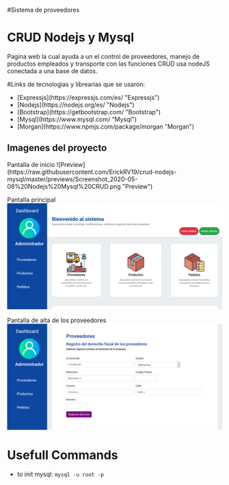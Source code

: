 #Sistema de proveedores
# CRUD Nodejs y Mysql

Pagina web la cual ayuda a un el control de proveedores, manejo de productos empleados y  transporte con las funciones CRUD usa nodeJS conectada a una base de datos.

#Links de tecnologias y librearias que se usaron:
<ul>
<li>[Expressjs](https://expressjs.com/es/ "Expressjs")
<li>[Nodejs](https://nodejs.org/es/ "Nodejs")
<li>[Bootstrap](https://getbootstrap.com/ "Bootstrap")
<li>[Mysql](https://www.mysql.com/ "Mysql")
<li>[Morgan](https://www.npmjs.com/package/morgan "Morgan")
</li>
</ul>
<h2>Imagenes del proyecto</h2>
Pantalla de inicio
![Preview](https://raw.githubusercontent.com/ErickRV19/crud-nodejs-mysql/master/previews/Screenshot_2020-05-08%20Nodejs%20Mysql%20CRUD.png "Preview")


Pantalla principal
![Preview 2]( https://raw.githubusercontent.com/ErickRV19/crud-nodejs-mysql/master/previews/1.png "Preview 2")


Pantalla de alta de los proveedores
![Preview](https://raw.githubusercontent.com/ErickRV19/crud-nodejs-mysql/master/previews/Screenshot_2020-05-08%20Nodejs%20Mysql%20CRUD4.png "Preview")

# Usefull Commands
- to init mysql: `mysql -u root -p`
